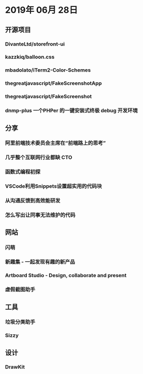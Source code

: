 # 2019年 06月 28日

## 开源项目

### DivanteLtd/storefront-ui

<daily-item
  note="专门用于电子商务的 Vue.js UI 库"
  url="https://github.com/Divanteltd/storefront-ui?utm_source=xinquji"
  lang="JavaScript,CSS,TypeScript,HTML,Vue"
  watch="37"
  star="631"
  fork="74"
  :is-chinese="false"/>

### kazzkiq/balloon.css

<daily-item
  note="由纯 CSS 制作的工具提示插件"
  url="https://github.com/kazzkiq/balloon.css?utm_source=xinquji"
  lang="CSS,HTML"
  watch="75"
  star="4316"
  fork="423"
  :is-chinese="false"/>

### mbadolato/iTerm2-Color-Schemes

<daily-item
  note="超过两百个 iterm2 的主题"
  url="https://github.com/mbadolato/iTerm2-Color-Schemes"
  lang="Shell,Python,Ruby,Swift"
  watch="290"
  star="12392"
  fork="3524"
  :is-chinese="false"/>

### thegreatjavascript/FakeScreenshotApp

<daily-item
  note="【App端】对抗假消息系列项目之一：截屏 = 实锤？相信你就输了"
  url="https://github.com/thegreatjavascript/FakeScreenshotApp"
  lang="JavaScript,Objective-C,Java,Python"
  watch="1"
  star="2"
  fork="1"/>

### thegreatjavascript/FakeScreenshot

<daily-item
  note="对抗假消息系列项目之一：截屏 = 实锤？相信你就输了"
  url="https://github.com/thegreatjavascript/FakeScreenshot"
  lang="CSS,Vue,JavaScript,HTML"
  watch="17"
  star="456"
  fork="30"/>

### dnmp-plus 一个PHPer 的一键安装式终极 debug 开发环境

<daily-item
  note="dnmp = Docker+Nginx+MySQL+PHP；plus = xhprof+tideways+xhgui+Redis+MongDB；dnmp-plus = PHPer 的一键安装式终极 debug 开发环境。"
  url="https://github.com/guanguans/dnmp-plus"
  lang="Shell,PHP,Dockerfile"
  watch="0"
  star="1"
  fork="0"/>

## 分享

### 阿里前端技术委员会主席在“前端路上的思考”

<daily-item
  note="淘宝技术"
  url="https://mp.weixin.qq.com/s/_R2yjClaRuU0dZyFafAMMA"/>

### 几乎整个互联网行业都缺 CTO

<daily-item
  note="TGO鲲鹏会"
  url="https://mp.weixin.qq.com/s/xN6AKxiIrmGk3jbqCmDUtQ"/>

### 函数式编程初探

<daily-item
  url="https://juejin.im/post/5d1185846fb9a07ed2247b42"/>

### VSCode利用Snippets设置超实用的代码块

<daily-item
  url="https://juejin.im/post/5d0496415188257fff23b077"/>

### 从沟通反馈到高效能研发

<daily-item
  url="https://juejin.im/post/5d12cdf2f265da1b6c5f84cc?from=timeline&amp;isappinstalled=0"/>

### 怎么写出让同事无法维护的代码

<daily-item
  note="Python之禅"
  url="https://mp.weixin.qq.com/s/CCk4BhHe-OVOCd8ij-quUg"/>

## 网站

### 闪萌

<daily-item
  note="中文 GIF 搜索引擎"
  url="http://www.weshineapp.com/?utm_source=xinquji"/>

### 新趣集 - 一起发现有趣的新产品

<daily-item
  note="新趣集是一个新的产品发现社区，在这里发现最新的网站，移动 App 和技术产品"
  url="https://xinquji.com/"/>

### Artboard Studio - Design, collaborate and present

<daily-item
  note="一个在线设计工具"
  url="https://artboard.studio/"
  :is-chinese="false"/>

### 虚假截图助手

<daily-item
  note="请不要相信网络截图，你看到的不等于真实的"
  url="https://fakes.netlify.com/#/sina/simple"/>

## 工具

### 垃圾分类助手

<daily-item
  note="通过图片识别帮助你判断垃圾的分类"
  url="https://apps.apple.com/cn/app/id1468999931?utm_source=xinquji"/>

### Sizzy

<daily-item
  note="设计师和开发人员的浏览器"
  url="https://sizzy.co/?utm_source=xinquji"
  :is-chinese="false"/>

## 设计

### DrawKit

<daily-item
  note="完全可定制的 SVG 插图集"
  url="https://www.drawkit.io/?utm_source=xinquji"
  :is-chinese="false"/>

<daily-footer/>
